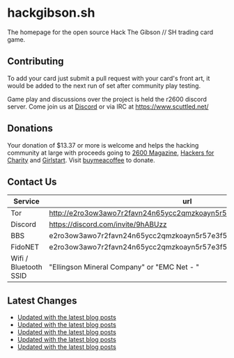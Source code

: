 # hackgibson.sh
The homepage for the open source Hack The Gibson // SH trading card game.


## Contributing

To add your card just submit a pull request with your card's front art, it would be added to the next run of set after community play testing.

Game play and discussions over the project is held the r2600 discord server. Come join us at [Discord](https://discord.com/invite/9hABUzz) or via IRC at https://www.scuttled.net/


## Donations

Your donation of $13.37 or more is welcome and helps the hacking community at large with proceeds going to [2600 Magazine](https://2600.com/), [Hackers for Charity](https://hackersforcharity.org) and [Girlstart](https://girlstart.org).  Visit [buymeacoffee](https://www.buymeacoffee.com/hackgibson.sh) to donate.


## Contact Us

Service | url
-|-
Tor | http://e2ro3ow3awo7r2favn24n65ycc2qmzkoayn5r57e3f56nvjwdcgg32ad.onion
Discord | https://discord.com/invite/9hABUzz
BBS | e2ro3ow3awo7r2favn24n65ycc2qmzkoayn5r57e3f56nvjwdcgg32ad.onion:23
FidoNET | e2ro3ow3awo7r2favn24n65ycc2qmzkoayn5r57e3f56nvjwdcgg32ad.onion:24554
Wifi / Bluetooth SSID | "Ellingson Mineral Company" or "EMC Net - <fidonet address>"

## Latest Changes
<!-- BLOG-POST-LIST:START -->
- [Updated with the latest blog posts](https://github.com/DFW2600/hackgibson.sh/commit/9b7e4d36e2d32c38149ac14c4ef46ee5db710460)
- [Updated with the latest blog posts](https://github.com/DFW2600/hackgibson.sh/commit/390a3b9547a08badd1e6c9b761b974a18c8e5143)
- [Updated with the latest blog posts](https://github.com/DFW2600/hackgibson.sh/commit/a221697812267bf983f953bfa7f8c5d58bac1d05)
- [Updated with the latest blog posts](https://github.com/DFW2600/hackgibson.sh/commit/b7180862772a251b343b4465539677141cc66350)
- [Updated with the latest blog posts](https://github.com/DFW2600/hackgibson.sh/commit/3d97e0fd1e1ea0d4a1b7dc46a20921a10b8cb318)
<!-- BLOG-POST-LIST:END -->
